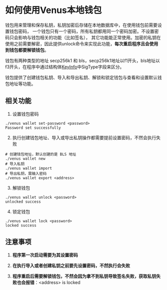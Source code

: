 # 如何使用Venus本地钱包

钱包用来管理和保存私钥，私钥加密后存储在本地数据库中，在使用钱包前需要设置钱包密码，
一个钱包只有一个密码，所有私钥都用同一个密码加密。不设置密码只会影响与钱包相关的功能（比如签名），
其它功能能正常使用。加密的私钥在使用之前需要解密，因此提供unlock命令来实现此功能，**每次重启程序且会使用到钱包都要解锁钱包**。

钱包有两种类型的地址 secp256k1 和 bls，secp256k1地址以f1开头，bls地址以f3开头，在程序中通过结构体[KeyInfo](https://github.com/filecoin-project/venus/blob/master/pkg/crypto/keyinfo.go#L22)中SigType字段来区分。

钱包提供了创建钱包私钥、导入和导出私钥、解锁和锁定钱包与查看和设置默认钱包地址等功能。

## 相关功能

1. 设置钱包密码

```shell script
./venus wallet set-password <password>
Password set successfully
```

2. 执行创建钱包地址、导入或导出私钥操作都需要提前设置密码，不然会执行失败

```shell script
# 创建钱包地址，默认创建的是 BLS 地址
./venus wallet new
# 导入私钥
./venus wallet import
# 导出私钥，需输入密码
./venus wallet export <address>
```

3. 解锁钱包

```shell script
./venus wallet unlock <password>
unlocked success
```

4. 锁定钱包

```shell script
./venus wallet lock <password>
locked success
```

## 注意事项

1. **程序第一次启动需要为其设置密码**

2. **在执行导入或者创建私钥之前要先设置密码，不然执行会失败**

3. **程序重启后需要解锁钱包，不然会因为拿不到私钥导致签名失败，获取私钥失败也会报错**：\<address> is locked
